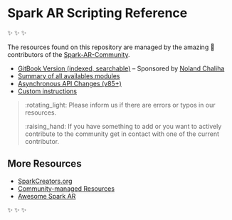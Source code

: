 # Spark AR Scripting Reference

:sparkles: :sparkles: :sparkles:

The resources found on this repository are managed by the amazing :rainbow: contributors of the [Spark-AR-Community](https://github.com/Spark-AR-Community/).

* [GitBook Version \(indexed, searchable\)](https://sparkar-community.gitbook.io/docs/) – Sponsored by [Noland Chaliha](https://github.com/yearofthewhopper)
* [Summary of all availables modules](https://github.com/Spark-AR-Community/Spark-AR-Scripting-Reference/tree/b45629cdf3b957fb7ac7ade3e9c472ac251e6de4/SUMMARY.md)
* [Asynchronous API Changes \(v85+\)](https://github.com/Spark-AR-Community/Spark-AR-Scripting-Reference/tree/b45629cdf3b957fb7ac7ade3e9c472ac251e6de4/asynchronous-api-changes.md)
* [Custom instructions](custom-instructions.md)

> :rotating\_light: Please inform us if there are errors or typos in our resources.
>
> :raising\_hand: If you have something to add or you want to actively contribute to the community get in contact with one of the current contributor.

## More Resources

* [SparkCreators.org](http://sparkcreators.org)
* [Community-managed Resources](https://github.com/Spark-AR-Community/)
* [Awesome Spark AR](https://github.com/Spark-AR-Community/awesome-sparkar)

:sparkles: :sparkles: :sparkles:

